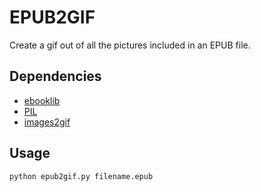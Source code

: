 # EPUB2GIF

Create a gif out of all the pictures included in an EPUB file. 

## Dependencies

- [ebooklib](https://github.com/booktype/ebooklib)
- [PIL](http://www.pythonware.com/products/pil/)
- [images2gif](https://pypi.python.org/pypi/images2gif/1.0.1)

## Usage 

`python epub2gif.py filename.epub`
